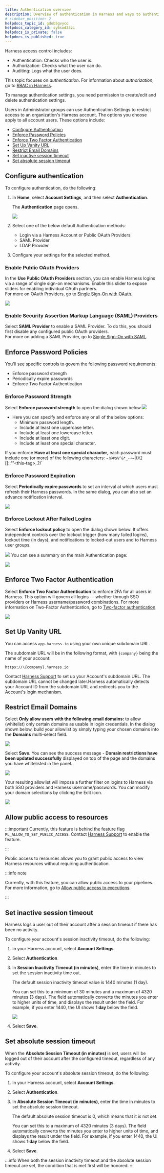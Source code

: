 ```yaml
---
title: Authentication overview
description: Overview of authentication in Harness and ways to authenticate users.
# sidebar_position: 2
helpdocs_topic_id: gdob5gvyco
helpdocs_category_id: sy6sod35zi
helpdocs_is_private: false
helpdocs_is_published: true
---
```


Harness access control includes:

- Authentication: Checks who the user is.
- Authorization: Checks what the user can do.
- Auditing: Logs what the user does.

This topic focuses on _authentication_. For information about _authorization_, go to [RBAC in Harness](/docs/platform/role-based-access-control/rbac-in-harness).

To manage authentication settings, you need permission to create/edit and delete authentication settings.

Users in Administrator groups can use Authentication Settings to restrict access to an organization's Harness account. The options you choose apply to all account users. These options include:

<!-- no toc -->
- [Configure Authentication](#configure-authentication)
- [Enforce Password Policies](#enforce-password-policies)
- [Enforce Two Factor Authentication](#enforce-two-factor-authentication)
- [Set Up Vanity URL](#set-up-vanity-url)
- [Restrict Email Domains](#restrict-email-domains)
- [Set inactive session timeout](#set-inactive-session-timeout)
- [Set absolute session timeout](#set-absolute-session-timeout)

## Configure authentication

To configure authentication, do the following:

1. In **Home**, select **Account Settings**, and then select **Authentication**.

   The **Authentication** page opens.

   ![](./static/authentication-overview-41.png)

2. Select one of the below default Authentication methods:

   - Login via a Harness Account or Public OAuth Providers
   - SAML Provider
   - LDAP Provider

3. Configure your settings for the selected method.

### Enable Public OAuth Providers

In the **Use Public OAuth Providers** section, you can enable Harness logins via a range of single sign-on mechanisms. Enable this slider to expose sliders for enabling individual OAuth partners.  
For more on OAuth Providers, go to [Single Sign-On with OAuth](../authentication/single-sign-on-sso-with-oauth.md).

![](./static/authentication-overview-42.png)

### Enable Security Assertion Markup Language (SAML) Providers

Select **SAML Provider** to enable a SAML Provider. To do this, you should first disable any configured public OAuth providers.  
For more on adding a SAML Provider, go to [Single Sign-On with SAML](../authentication/single-sign-on-saml.md).

## Enforce Password Policies

You'll see specific controls to govern the following password requirements:

- Enforce password strength
- Periodically expire passwords
- Enforce Two Factor Authentication

### Enforce Password Strength

Select **Enforce password strength** to open the dialog shown below.![](./static/authentication-overview-43.png)

- Here you can specify and enforce any or all of the below options:
  - Minimum password length.
  - Include at least one uppercase letter.
  - Include at least one lowercase letter.
  - Include at least one digit.
  - Include at least one special character.

If you enforce **Have at least one special character**, each password must include one (or more) of the following characters: `~!@#$%^&*_-+=`|\()\{}[]:;"'&lt;this-tag&gt;,.?/`

### Enforce Password Expiration

Select **Periodically expire passwords** to set an interval at which users must refresh their Harness passwords. In the same dialog, you can also set an advance notification interval.

![](./static/authentication-overview-44.png)

### Enforce Lockout After Failed Logins

Select **Enforce lockout policy** to open the dialog shown below. It offers independent controls over the lockout trigger (how many failed logins), lockout time (in days), and notifications to locked-out users and to Harness user groups.

![](./static/authentication-overview-45.png)
You can see a summary on the main Authentication page:

![](./static/authentication-overview-46.png)

## Enforce Two Factor Authentication

Select **Enforce Two Factor Authentication** to enforce 2FA for all users in Harness. This option will govern all logins — whether through SSO providers or Harness username/password combinations. For more information on Two-Factor Authentication, go to [Two-factor authentication](../authentication/two-factor-authentication.md).

![](./static/authentication-overview-47.png)

## Set Up Vanity URL

You can access `app.harness.io` using your own unique subdomain URL.

The subdomain URL will be in the following format, with `{company}` being the name of your account:

`https://\{company}.harness.io`

Contact [Harness Support](mailto:support@harness.io) to set up your Account's subdomain URL. The subdomain URL cannot be changed later.Harness automatically detects your Account ID from the subdomain URL and redirects you to the Account's login mechanism.

## Restrict Email Domains

Select **Only allow users with the following email domains:** to allow (whitelist) only certain domains as usable in login credentials. In the dialog shown below, build your allowlist by simply typing your chosen domains into the **Domains** multi-select field.

![](./static/authentication-overview-48.png)

Select **Save**. You can see the success message - **Domain restrictions have been updated successfully** displayed on top of the page and the domains you have whitelisted in the panel.

![](./static/authentication-overview-49.png)

Your resulting allowlist will impose a further filter on logins to Harness via both SSO providers and Harness username/passwords. You can modify your domain selections by clicking the Edit icon.

![](./static/authentication-overview-50.png)

## Allow public access to resources

:::important
Currently, this feature is behind the feature flag `PL_ALLOW_TO_SET_PUBLIC_ACCESS`. Contact [Harness Support](mailto:support@harness.io) to enable the feature.

:::

Public access to resources allows you to grant public access to view Harness resources without requiring authentication. 

:::info note

Currently, with this feature, you can allow public access to your pipelines. For more information, go to [Allow public access to executions](/docs/platform/pipelines/allow-public-access-to-executions).

:::

## Set inactive session timeout

Harness logs a user out of their account after a session timeout if there has been no activity.

To configure your account's session inactivity timeout, do the following:

1. In your Harness account, select **Account Settings**.

2. Select **Authentication**.

3. In **Session Inactivity Timeout (in minutes)**, enter the time in minutes to set the session inactivity time out.

   The default session inactivity timeout value is 1440 minutes (1 day).

   You can set this to a minimum of 30 minutes and a maximum of 4320 minutes (3 days). The field automatically converts the minutes you enter to higher units of time, and displays the result under the field. For example, if you enter 1440, the UI shows **1 day** below the field.

   ![](./static/SessionTimeout.png)

4. Select **Save**.

## Set absolute session timeout

When the **Absolute Session Timeout (in minutes)** is set, users will be logged out of their account after the configured timeout, regardless of any activity.

To configure your account's absolute session timeout, do the following:

1. In your Harness account, select **Account Settings**.

2. Select **Authentication**.

3. In **Absolute Session Timeout (in minutes)**, enter the time in minutes to set the absolute session timeout.

   The default absolute session timeout is 0, which means that it is not set.

   You can set this to a maximum of 4320 minutes (3 days). The field automatically converts the minutes you enter to higher units of time, and displays the result under the field. For example, if you enter 1440, the UI shows **1 day** below the field.

4. Select **Save**.

:::info
When both the session inactivity timeout and the absolute session timeout are set, the condition that is met first will be honored.
:::
